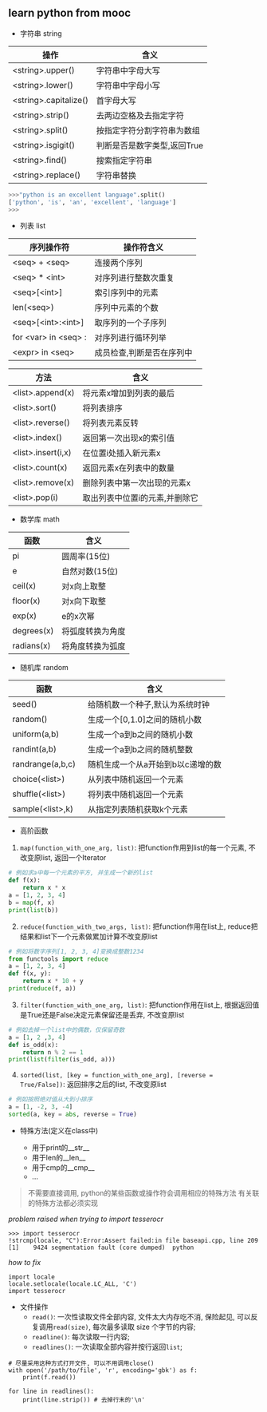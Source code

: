 ## learn python from mooc
* 字符串 string

| 操作                    | 含义                        |
|-------------------------|-----------------------------|
| \<string\>.upper()      | 字符串中字母大写            |
| \<string\>.lower()      | 字符串中字母小写            |
| \<string\>.capitalize() | 首字母大写                  |
| \<string\>.strip()      | 去两边空格及去指定字符      |
| \<string\>.split()      | 按指定字符分割字符串为数组  |
| \<string\>.isgigit()    | 判断是否是数字类型,返回True |
| \<string\>.find()       | 搜索指定字符串              |
| \<string\>.replace()    | 字符串替换                  |

```python
>>>"python is an excellent language".split()
['python', 'is', 'an', 'excellent', 'language']
>>>
```

* 列表 list

| 序列操作符                 | 操作符含义                      |
|----------------------------|---------------------------------|
| \<seq\> + \<seq\>          | 连接两个序列                    |
| \<seq\> * \<int\>          | 对序列进行整数次重复            |
| \<seq>\[\<int\>\]          | 索引序列中的元素                |
| len(\<seq\>)               | 序列中元素的个数                |
| \<seq\>\[\<int\>:\<int\>\] | 取序列的一个子序列              |
| for \<var\> in \<seq\> :   | 对序列进行循环列举              |
| \<expr\> in \<seq\>        | 成员检查,判断<expr>是否在序列中 |

| 方法                 | 含义                           |
|----------------------|--------------------------------|
| \<list\>.append(x)   | 将元素x增加到列表的最后        |
| \<list\>.sort()      | 将列表排序                     |
| \<list\>.reverse()   | 将列表元素反转                 |
| \<list\>.index()     | 返回第一次出现x的索引值        |
| \<list\>.insert(i,x) | 在位置i处插入新元素x           |
| \<list\>.count(x)    | 返回元素x在列表中的数量        |
| \<list\>.remove(x)   | 删除列表中第一次出现的元素x    |
| \<list\>.pop(i)      | 取出列表中位置i的元素,并删除它 |

* 数学库 math

|    函数    |       含义        |
|------------|-------------------| 
| pi         | 圆周率(15位)      |
| e          | 自然对数(15位)    |
| ceil(x)    | 对x向上取整       |
| floor(x)   | 对x向下取整       |
| exp(x)     | e的x次幂          |
| degrees(x) | 将弧度转换为角度  |
| radians(x) | 将角度转换为弧度  |
 
* 随机库 random

|         函数       |              含义                |
|--------------------|----------------------------------| 
| seed()             | 给随机数一个种子,默认为系统时钟  |
| random()           | 生成一个\[0,1.0\]之间的随机小数  |
| uniform(a,b)       | 生成一个a到b之间的随机小数       |
| randint(a,b)       | 生成一个a到b之间的随机整数       |
| randrange(a,b,c)   | 随机生成一个从a开始到b以c递增的数|
| choice(\<list\>)   | 从列表中随机返回一个元素         |
| shuffle(\<list\>)  | 将列表中随机返回一个元素         |
| sample(\<list\>,k) | 从指定列表随机获取k个元素        |

* 高阶函数

1. `map(function_with_one_arg, list)`: 把function作用到list的每一个元素, 不改变原list, 返回一个Iterator  
```python
# 例如求a中每一个元素的平方, 并生成一个新的list
def f(x):
    return x * x
a = [1, 2, 3, 4]
b = map(f, x)
print(list(b))
```

2. `reduce(function_with_two_args, list)`: 把function作用在list上, reduce把结果和list下一个元素做累加计算不改变原list  
```python
# 例如将数字序列[1, 2, 3, 4]变换成整数1234
from functools import reduce
a = [1, 2, 3, 4]
def f(x, y):
    return x * 10 + y
print(reduce(f, a))
```

3. `filter(function_with_one_arg, list)`: 把function作用在list上, 根据返回值是True还是False决定元素保留还是丢弃, 不改变原list  
```python
# 例如去掉一个list中的偶数，仅保留奇数
a = [1, 2 ,3, 4]
def is_odd(x):
    return n % 2 == 1
print(list(filter(is_odd, a)))
```

4. `sorted(list, [key = function_with_one_arg], [reverse = True/False])`: 返回排序之后的list, 不改变原list  
```python
# 例如按照绝对值从大到小排序
a = [1, -2, 3, -4]
sorted(a, key = abs, reverse = True)
```

* 特殊方法(定义在class中)

    - 用于print的__str__
    - 用于len的__len__
    - 用于cmp的__cmp__
    - ...

> 不需要直接调用, python的某些函数或操作符会调用相应的特殊方法
> 有关联的特殊方法都必须实现


*problem raised when trying to import tesserocr*
```
>>> import tesserocr
!strcmp(locale, "C"):Error:Assert failed:in file baseapi.cpp, line 209
[1]    9424 segmentation fault (core dumped)  python
```
*how to fix*
```
import locale
locale.setlocale(locale.LC_ALL, 'C')
import tesserocr
```

* 文件操作
    - `read()`: 一次性读取文件全部内容, 文件太大内存吃不消, 保险起见, 可以反复调用`read(size)`, 每次最多读取 size 个字节的内容;
    - `readline()`: 每次读取一行内容;
    - `readlines()`: 一次读取全部内容并按行返回`list`;
```
# 尽量采用这种方式打开文件, 可以不用调用close()
with open('/path/to/file', 'r', encoding='gbk') as f:
    print(f.read())

for line in readlines():
    print(line.strip()) # 去掉行末的'\n'
```
